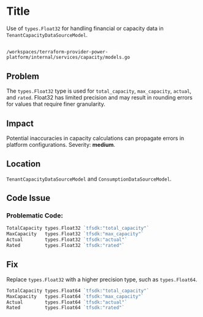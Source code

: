 # Title

Use of `types.Float32` for handling financial or capacity data in `TenantCapacityDataSourceModel`.

##

`/workspaces/terraform-provider-power-platform/internal/services/capacity/models.go`

## Problem

The `types.Float32` type is used for `total_capacity`, `max_capacity`, `actual`, and `rated`. Float32 has limited precision and may result in rounding errors for values that require finer granularity.

## Impact

Potential inaccuracies in capacity calculations can propagate errors in platform configurations. Severity: **medium**.

## Location

`TenantCapacityDataSourceModel` and `ConsumptionDataSourceModel`.

## Code Issue

### Problematic Code:

```go
TotalCapacity types.Float32 `tfsdk:"total_capacity"`
MaxCapacity   types.Float32 `tfsdk:"max_capacity"`
Actual        types.Float32 `tfsdk:"actual"`
Rated         types.Float32 `tfsdk:"rated"`
```

## Fix

Replace `types.Float32` with a higher precision type, such as `types.Float64`.

```go
TotalCapacity types.Float64 `tfsdk:"total_capacity"`
MaxCapacity   types.Float64 `tfsdk:"max_capacity"`
Actual        types.Float64 `tfsdk:"actual"`
Rated         types.Float64 `tfsdk:"rated"`
```